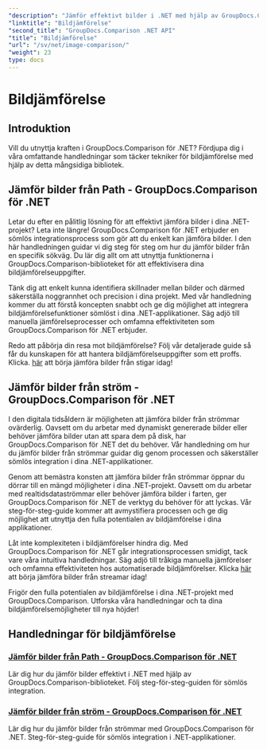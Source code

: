 ```yaml
---
"description": "Jämför effektivt bilder i .NET med hjälp av GroupDocs.Comparison-biblioteket. Steg-för-steg-handledningar för sömlös integration från sökväg eller ström."
"linktitle": "Bildjämförelse"
"second_title": "GroupDocs.Comparison .NET API"
"title": "Bildjämförelse"
"url": "/sv/net/image-comparison/"
"weight": 23
type: docs
---
```

# Bildjämförelse


## Introduktion

Vill du utnyttja kraften i GroupDocs.Comparison för .NET? Fördjupa dig i våra omfattande handledningar som täcker tekniker för bildjämförelse med hjälp av detta mångsidiga bibliotek.

## Jämför bilder från Path - GroupDocs.Comparison för .NET

Letar du efter en pålitlig lösning för att effektivt jämföra bilder i dina .NET-projekt? Leta inte längre! GroupDocs.Comparison för .NET erbjuder en sömlös integrationsprocess som gör att du enkelt kan jämföra bilder. I den här handledningen guidar vi dig steg för steg om hur du jämför bilder från en specifik sökväg. Du lär dig allt om att utnyttja funktionerna i GroupDocs.Comparison-biblioteket för att effektivisera dina bildjämförelseuppgifter.

Tänk dig att enkelt kunna identifiera skillnader mellan bilder och därmed säkerställa noggrannhet och precision i dina projekt. Med vår handledning kommer du att förstå koncepten snabbt och ge dig möjlighet att integrera bildjämförelsefunktioner sömlöst i dina .NET-applikationer. Säg adjö till manuella jämförelseprocesser och omfamna effektiviteten som GroupDocs.Comparison för .NET erbjuder.

Redo att påbörja din resa mot bildjämförelse? Följ vår detaljerade guide så får du kunskapen för att hantera bildjämförelseuppgifter som ett proffs. Klicka. [här](./compare-images-from-path/) att börja jämföra bilder från stigar idag!

## Jämför bilder från ström - GroupDocs.Comparison för .NET

I den digitala tidsåldern är möjligheten att jämföra bilder från strömmar ovärderlig. Oavsett om du arbetar med dynamiskt genererade bilder eller behöver jämföra bilder utan att spara dem på disk, har GroupDocs.Comparison för .NET det du behöver. Vår handledning om hur du jämför bilder från strömmar guidar dig genom processen och säkerställer sömlös integration i dina .NET-applikationer.

Genom att bemästra konsten att jämföra bilder från strömmar öppnar du dörrar till en mängd möjligheter i dina .NET-projekt. Oavsett om du arbetar med realtidsdataströmmar eller behöver jämföra bilder i farten, ger GroupDocs.Comparison för .NET de verktyg du behöver för att lyckas. Vår steg-för-steg-guide kommer att avmystifiera processen och ge dig möjlighet att utnyttja den fulla potentialen av bildjämförelse i dina applikationer.

Låt inte komplexiteten i bildjämförelser hindra dig. Med GroupDocs.Comparison för .NET går integrationsprocessen smidigt, tack vare våra intuitiva handledningar. Säg adjö till tråkiga manuella jämförelser och omfamna effektiviteten hos automatiserade bildjämförelser. Klicka [här](./compare-images-from-stream/) att börja jämföra bilder från streamar idag!

Frigör den fulla potentialen av bildjämförelse i dina .NET-projekt med GroupDocs.Comparison. Utforska våra handledningar och ta dina bildjämförelsemöjligheter till nya höjder!
## Handledningar för bildjämförelse
### [Jämför bilder från Path - GroupDocs.Comparison för .NET](./compare-images-from-path/)
Lär dig hur du jämför bilder effektivt i .NET med hjälp av GroupDocs.Comparison-biblioteket. Följ steg-för-steg-guiden för sömlös integration.
### [Jämför bilder från ström - GroupDocs.Comparison för .NET](./compare-images-from-stream/)
Lär dig hur du jämför bilder från strömmar med GroupDocs.Comparison för .NET. Steg-för-steg-guide för sömlös integration i .NET-applikationer.